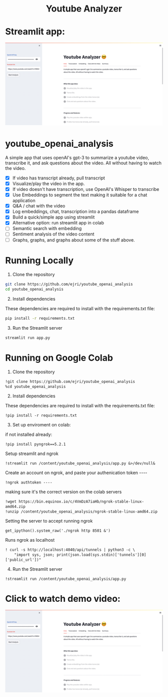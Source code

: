<h1 align="center">
Youtube Analyzer 
</h1>

# Streamlit app:
[![Video demo](https://github.com/ejri/youtube_openai_analysis/blob/main/youtube_analyer.png)](https://youtu.be/Vd-_E6m9vm0)

# youtube_openai_analysis
A simple app that uses openAI's gpt-3 to summarize a youtube video, transcribe it, and ask questions about the video. All without having to watch the video. 

- [x] If video has transcript already, pull transcript
- [x] Visualize/play the video in the app. 
- [x] If video doesn't have transcription, use OpenAI's Whisper to transcribe
- [x] Use Embeddings to segment the text making it suitable for a chat application 
- [x] Q&A / chat with the video 
- [x] Log embeddings, chat, transcription into a pandas dataframe
- [x] Build a quick/simple app using streamlit
- [x] Alternative option: run streamlit app in colab
- [ ] Semantic search with embedding
- [ ] Sentiment analysis of the video content
- [ ] Graphs, graphs, and graphs about some of the stuff above.

# Running Locally

1. Clone the repository

```bash
git clone https://github.com/ejri/youtube_openai_analysis
cd youtube_openai_analysis
```
2. Install dependencies

These dependencies are required to install with the requirements.txt file:

``` bash
pip install -r requirements.txt
```

3. Run the Streamlit server

```bash
streamlit run app.py
```

# Running on Google Colab

1. Clone the repository

```
!git clone https://github.com/ejri/youtube_openai_analysis
%cd youtube_openai_analysis
```
2. Install dependencies

These dependencies are required to install with the requirements.txt file:

``` 
!pip install -r requirements.txt
```

3. Set up enviroment on colab:

if not installed already: 
```
!pip install pyngrok==5.2.1
```

Setup streamlit and ngrok
```
!streamlit run /content/youtube_openai_analysis/app.py &>/dev/null&
```

Create an account on ngrok, and paste your authenication token ----
```
!ngrok authtoken ----
```

making sure it's the correct version on the colab servers
```
!wget https://bin.equinox.io/c/4VmDzA7iaHb/ngrok-stable-linux-amd64.zip
!unzip /content/youtube_openai_analysis/ngrok-stable-linux-amd64.zip
```

Setting the server to accept running ngrok
```
get_ipython().system_raw('./ngrok http 8501 &')
```

Runs ngrok as localhost
```
! curl -s http://localhost:4040/api/tunnels | python3 -c \
    "import sys, json; print(json.load(sys.stdin)['tunnels'][0]['public_url'])"
```

4. Run the Streamlit server

```
!streamlit run /content/youtube_openai_analysis/app.py
```


# Click to watch demo video:
[![Video demo](https://github.com/ejri/youtube_openai_analysis/blob/main/youtube_analyer.png)](https://youtu.be/Vd-_E6m9vm0)
